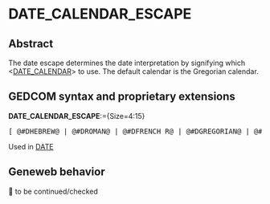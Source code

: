 ﻿# DATE_CALENDAR_ESCAPE
## Abstract
The date escape determines the date interpretation by signifying which &lt;<a href=Ged.DATE_CALENDAR.md>DATE_CALENDAR</a>&gt; to use.
The default calendar is the Gregorian calendar.


## GEDCOM syntax and proprietary extensions

**DATE_CALENDAR_ESCAPE**:={Size=4:15}
<pre>
[ @#DHEBREW@ | @#DROMAN@ | @#DFRENCH R@ | @#DGREGORIAN@ | @#DJULIAN@ | @#DUNKNOWN@ ]
</pre>
Used in <a href=Ged.DATE.md>DATE</a><br />


## Geneweb behavior



🚧 to be continued/checked

